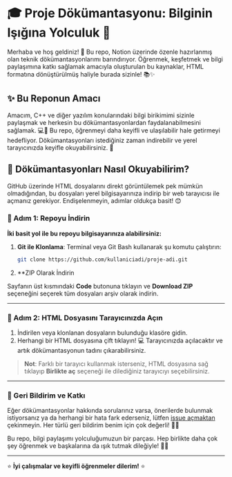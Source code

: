 # 🎓 Proje Dökümantasyonu: Bilginin Işığına Yolculuk 🚀

Merhaba ve hoş geldiniz! 🎉 Bu repo, Notion üzerinde özenle hazırlanmış olan teknik dökümantasyonlarımı barındırıyor. Öğrenmek, keşfetmek ve bilgi paylaşımına katkı sağlamak amacıyla oluşturulan bu kaynaklar, HTML formatına dönüştürülmüş haliyle burada sizinle! 📚✨

## ✨ Bu Reponun Amacı

Amacım, C++ ve diğer yazılım konularındaki bilgi birikimimi sizinle paylaşmak ve herkesin bu dökümantasyonlardan faydalanabilmesini sağlamak. 💻📖 Bu repo, öğrenmeyi daha keyifli ve ulaşılabilir hale getirmeyi hedefliyor. Dökümantasyonları istediğiniz zaman indirebilir ve yerel tarayıcınızda keyifle okuyabilirsiniz. 🎨

## 📖 Dökümantasyonları Nasıl Okuyabilirim?

GitHub üzerinde HTML dosyalarını direkt görüntülemek pek mümkün olmadığından, bu dosyaları yerel bilgisayarınıza indirip bir web tarayıcısı ile açmanız gerekiyor. Endişelenmeyin, adımlar oldukça basit! 😊

### 🚀 Adım 1: Repoyu İndirin

**İki basit yol ile bu repoyu bilgisayarınıza alabilirsiniz:**

1. **Git ile Klonlama**: Terminal veya Git Bash kullanarak şu komutu çalıştırın:
   ```bash
   git clone https://github.com/kullaniciadi/proje-adi.git

2. **ZIP Olarak İndirin

Sayfanın üst kısmındaki **Code** butonuna tıklayın ve **Download ZIP** seçeneğini seçerek tüm dosyaları arşiv olarak indirin.

---

### 🌟 Adım 2: HTML Dosyasını Tarayıcınızda Açın

1. İndirilen veya klonlanan dosyaların bulunduğu klasöre gidin.
2. Herhangi bir HTML dosyasına çift tıklayın! 💻 Tarayıcınızda açılacaktır ve artık dökümantasyonun tadını çıkarabilirsiniz.

> **Not**: Farklı bir tarayıcı kullanmak isterseniz, HTML dosyasına sağ tıklayıp **Birlikte aç** seçeneği ile dilediğiniz tarayıcıyı seçebilirsiniz.

---

### 💬 Geri Bildirim ve Katkı

Eğer dökümantasyonlar hakkında sorularınız varsa, önerilerde bulunmak istiyorsanız ya da herhangi bir hata fark ederseniz, lütfen [issue açmaktan](https://github.com/kullaniciadi/proje-adi/issues) çekinmeyin. Her türlü geri bildirim benim için çok değerli! 💬🤝

Bu repo, bilgi paylaşımı yolculuğumuzun bir parçası. Hep birlikte daha çok şey öğrenmek ve başkalarına da ışık tutmak dileğiyle! 🌱🚀

---

⭐ **İyi çalışmalar ve keyifli öğrenmeler dilerim!** ⭐
